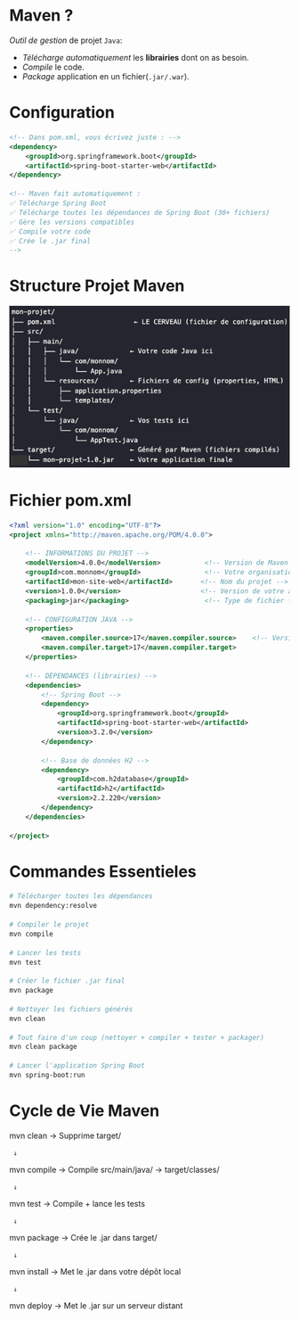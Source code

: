 # Maven ?
_Outil de gestion_ de projet `Java`:
- _Télécharge automatiquement_ les __librairies__ dont on as besoin.
- _Compile_ le code.
- _Package_ application en un fichier(`.jar/.war`).

# Configuration
```xml
<!-- Dans pom.xml, vous écrivez juste : -->
<dependency>
    <groupId>org.springframework.boot</groupId>
    <artifactId>spring-boot-starter-web</artifactId>
</dependency>

<!-- Maven fait automatiquement :
✅ Télécharge Spring Boot
✅ Télécharge toutes les dépendances de Spring Boot (30+ fichiers)
✅ Gère les versions compatibles
✅ Compile votre code
✅ Crée le .jar final
-->
```

# Structure Projet Maven
![Structure](img/StructureProjet.png "Structure Projety Maven")

# Fichier pom.xml
```xml
<?xml version="1.0" encoding="UTF-8"?>
<project xmlns="http://maven.apache.org/POM/4.0.0">
    
    <!-- INFORMATIONS DU PROJET -->
    <modelVersion>4.0.0</modelVersion>           <!-- Version de Maven -->
    <groupId>com.monnom</groupId>                <!-- Votre organisation -->
    <artifactId>mon-site-web</artifactId>       <!-- Nom du projet -->
    <version>1.0.0</version>                    <!-- Version de votre app -->
    <packaging>jar</packaging>                   <!-- Type de fichier final -->
    
    <!-- CONFIGURATION JAVA -->
    <properties>
        <maven.compiler.source>17</maven.compiler.source>    <!-- Version Java -->
        <maven.compiler.target>17</maven.compiler.target>
    </properties>
    
    <!-- DÉPENDANCES (librairies) -->
    <dependencies>
        <!-- Spring Boot -->
        <dependency>
            <groupId>org.springframework.boot</groupId>
            <artifactId>spring-boot-starter-web</artifactId>
            <version>3.2.0</version>
        </dependency>
        
        <!-- Base de données H2 -->
        <dependency>
            <groupId>com.h2database</groupId>
            <artifactId>h2</artifactId>
            <version>2.2.220</version>
        </dependency>
    </dependencies>
    
</project>
```

# Commandes Essentieles
```bash
# Télécharger toutes les dépendances
mvn dependency:resolve

# Compiler le projet
mvn compile

# Lancer les tests
mvn test

# Créer le fichier .jar final
mvn package

# Nettoyer les fichiers générés
mvn clean

# Tout faire d'un coup (nettoyer + compiler + tester + packager)
mvn clean package

# Lancer l'application Spring Boot
mvn spring-boot:run
```

# Cycle de Vie Maven

mvn clean     → Supprime target/

     ↓

mvn compile   → Compile src/main/java/ → target/classes/

     ↓  

mvn test      → Compile + lance les tests

     ↓

mvn package   → Crée le .jar dans target/

     ↓

mvn install   → Met le .jar dans votre dépôt local

     ↓

mvn deploy    → Met le .jar sur un serveur distant
